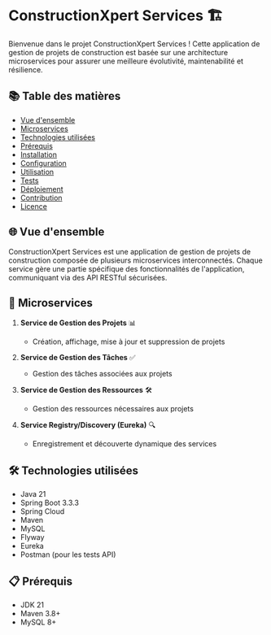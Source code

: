# ConstructionXpert Services 🏗️

Bienvenue dans le projet ConstructionXpert Services ! Cette application de gestion de projets de construction est basée sur une architecture microservices pour assurer une meilleure évolutivité, maintenabilité et résilience.

## 📚 Table des matières

- [Vue d'ensemble](#vue-densemble)
- [Microservices](#microservices)
- [Technologies utilisées](#technologies-utilisées)
- [Prérequis](#prérequis)
- [Installation](#installation)
- [Configuration](#configuration)
- [Utilisation](#utilisation)
- [Tests](#tests)
- [Déploiement](#déploiement)
- [Contribution](#contribution)
- [Licence](#licence)

## 🌐 Vue d'ensemble

ConstructionXpert Services est une application de gestion de projets de construction composée de plusieurs microservices interconnectés. Chaque service gère une partie spécifique des fonctionnalités de l'application, communiquant via des API RESTful sécurisées.

## 🧩 Microservices

1. **Service de Gestion des Projets** 📊
   - Création, affichage, mise à jour et suppression de projets

2. **Service de Gestion des Tâches** ✅
   - Gestion des tâches associées aux projets

3. **Service de Gestion des Ressources** 🛠️
   - Gestion des ressources nécessaires aux projets

4. **Service Registry/Discovery (Eureka)** 🔍
   - Enregistrement et découverte dynamique des services

## 🛠️ Technologies utilisées

- Java 21
- Spring Boot 3.3.3
- Spring Cloud
- Maven
- MySQL
- Flyway
- Eureka
- Postman (pour les tests API)

## 📋 Prérequis

- JDK 21
- Maven 3.8+
- MySQL 8+
